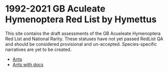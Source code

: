 # 1992-2021 GB Aculeate Hymenoptera Red List by Hymettus
This site contains the draft assessments of the GB Acueleate Hymenoptera Red List and National Rarity. These statuses have not yet passed RedList QA and should be considered provisional and un-accepted. Species-specific narratives are yet to be created.

- [Ants](/ant/Cardiocondyla-britteni-iso.-Bolton-2019.md)
- [Ants with docs](/docs/ant/Cardiocondyla-britteni-iso.-Bolton-2019.md)